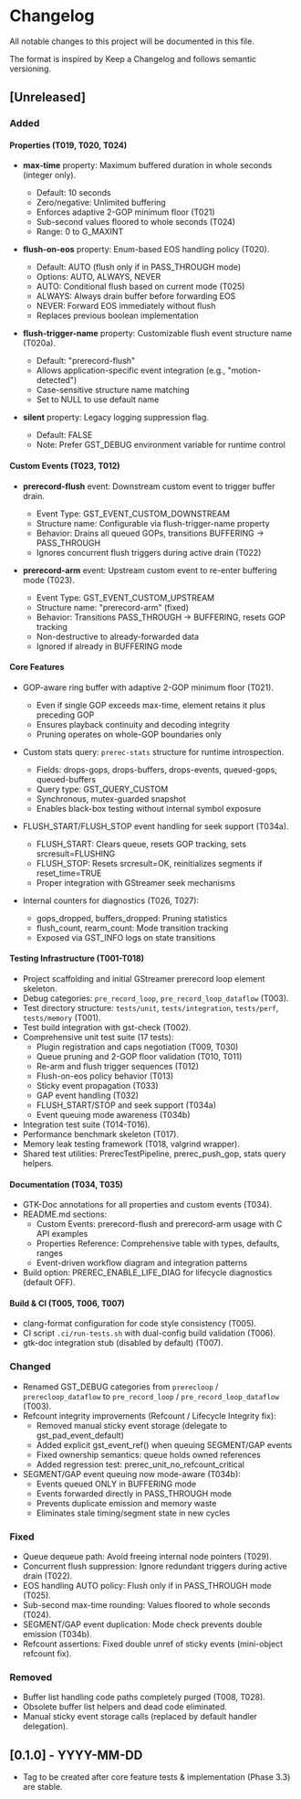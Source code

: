 # Changelog

All notable changes to this project will be documented in this file.

The format is inspired by Keep a Changelog and follows semantic versioning.

## [Unreleased]
### Added

#### Properties (T019, T020, T024)
- **max-time** property: Maximum buffered duration in whole seconds (integer only).
  * Default: 10 seconds
  * Zero/negative: Unlimited buffering
  * Enforces adaptive 2-GOP minimum floor (T021)
  * Sub-second values floored to whole seconds (T024)
  * Range: 0 to G_MAXINT

- **flush-on-eos** property: Enum-based EOS handling policy (T020).
  * Default: AUTO (flush only if in PASS_THROUGH mode)
  * Options: AUTO, ALWAYS, NEVER
  * AUTO: Conditional flush based on current mode (T025)
  * ALWAYS: Always drain buffer before forwarding EOS
  * NEVER: Forward EOS immediately without flush
  * Replaces previous boolean implementation

- **flush-trigger-name** property: Customizable flush event structure name (T020a).
  * Default: "prerecord-flush"
  * Allows application-specific event integration (e.g., "motion-detected")
  * Case-sensitive structure name matching
  * Set to NULL to use default name

- **silent** property: Legacy logging suppression flag.
  * Default: FALSE
  * Note: Prefer GST_DEBUG environment variable for runtime control

#### Custom Events (T023, T012)
- **prerecord-flush** event: Downstream custom event to trigger buffer drain.
  * Event Type: GST_EVENT_CUSTOM_DOWNSTREAM
  * Structure name: Configurable via flush-trigger-name property
  * Behavior: Drains all queued GOPs, transitions BUFFERING → PASS_THROUGH
  * Ignores concurrent flush triggers during active drain (T022)
  
- **prerecord-arm** event: Upstream custom event to re-enter buffering mode (T023).
  * Event Type: GST_EVENT_CUSTOM_UPSTREAM
  * Structure name: "prerecord-arm" (fixed)
  * Behavior: Transitions PASS_THROUGH → BUFFERING, resets GOP tracking
  * Non-destructive to already-forwarded data
  * Ignored if already in BUFFERING mode

#### Core Features
- GOP-aware ring buffer with adaptive 2-GOP minimum floor (T021).
  * Even if single GOP exceeds max-time, element retains it plus preceding GOP
  * Ensures playback continuity and decoding integrity
  * Pruning operates on whole-GOP boundaries only

- Custom stats query: `prerec-stats` structure for runtime introspection.
  * Fields: drops-gops, drops-buffers, drops-events, queued-gops, queued-buffers
  * Query type: GST_QUERY_CUSTOM
  * Synchronous, mutex-guarded snapshot
  * Enables black-box testing without internal symbol exposure

- FLUSH_START/FLUSH_STOP event handling for seek support (T034a).
  * FLUSH_START: Clears queue, resets GOP tracking, sets srcresult=FLUSHING
  * FLUSH_STOP: Resets srcresult=OK, reinitializes segments if reset_time=TRUE
  * Proper integration with GStreamer seek mechanisms

- Internal counters for diagnostics (T026, T027):
  * gops_dropped, buffers_dropped: Pruning statistics
  * flush_count, rearm_count: Mode transition tracking
  * Exposed via GST_INFO logs on state transitions

#### Testing Infrastructure (T001-T018)
- Project scaffolding and initial GStreamer prerecord loop element skeleton.
- Debug categories: `pre_record_loop`, `pre_record_loop_dataflow` (T003).
- Test directory structure: `tests/unit`, `tests/integration`, `tests/perf`, `tests/memory` (T001).
- Test build integration with gst-check (T002).
- Comprehensive unit test suite (17 tests):
  * Plugin registration and caps negotiation (T009, T030)
  * Queue pruning and 2-GOP floor validation (T010, T011)
  * Re-arm and flush trigger sequences (T012)
  * Flush-on-eos policy behavior (T013)
  * Sticky event propagation (T033)
  * GAP event handling (T032)
  * FLUSH_START/STOP and seek support (T034a)
  * Event queuing mode awareness (T034b)
- Integration test suite (T014-T016).
- Performance benchmark skeleton (T017).
- Memory leak testing framework (T018, valgrind wrapper).
- Shared test utilities: PrerecTestPipeline, prerec_push_gop, stats query helpers.

#### Documentation (T034, T035)
- GTK-Doc annotations for all properties and custom events (T034).
- README.md sections:
  * Custom Events: prerecord-flush and prerecord-arm usage with C API examples
  * Properties Reference: Comprehensive table with types, defaults, ranges
  * Event-driven workflow diagram and integration patterns
- Build option: PREREC_ENABLE_LIFE_DIAG for lifecycle diagnostics (default OFF).

#### Build & CI (T005, T006, T007)
- clang-format configuration for code style consistency (T005).
- CI script `.ci/run-tests.sh` with dual-config build validation (T006).
- gtk-doc integration stub (disabled by default) (T007).

### Changed
- Renamed GST_DEBUG categories from `prerecloop` / `prerecloop_dataflow` to `pre_record_loop` / `pre_record_loop_dataflow` (T003).
- Refcount integrity improvements (Refcount / Lifecycle Integrity fix):
  * Removed manual sticky event storage (delegate to gst_pad_event_default)
  * Added explicit gst_event_ref() when queuing SEGMENT/GAP events
  * Fixed ownership semantics: queue holds owned references
  * Added regression test: prerec_unit_no_refcount_critical
- SEGMENT/GAP event queuing now mode-aware (T034b):
  * Events queued ONLY in BUFFERING mode
  * Events forwarded directly in PASS_THROUGH mode
  * Prevents duplicate emission and memory waste
  * Eliminates stale timing/segment state in new cycles

### Fixed
- Queue dequeue path: Avoid freeing internal node pointers (T029).
- Concurrent flush suppression: Ignore redundant triggers during active drain (T022).
- EOS handling AUTO policy: Flush only if in PASS_THROUGH mode (T025).
- Sub-second max-time rounding: Values floored to whole seconds (T024).
- SEGMENT/GAP event duplication: Mode check prevents double emission (T034b).
- Refcount assertions: Fixed double unref of sticky events (mini-object refcount fix).

### Removed
- Buffer list handling code paths completely purged (T008, T028).
- Obsolete buffer list helpers and dead code eliminated.
- Manual sticky event storage calls (replaced by default handler delegation).

## [0.1.0] - YYYY-MM-DD
- Tag to be created after core feature tests & implementation (Phase 3.3) are stable.

